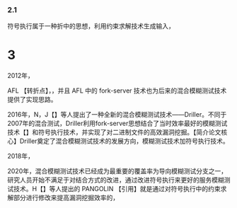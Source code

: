 ### 2.1
符号执行属于一种折中的思想，利用约束求解技术生成输入，






# 3

2012年，

AFL 【转折点】，，并且 AFL 中的 fork-server 技术也为后来的混合模糊测试技术提供了实现思路。

2016年，N，J【】等人提出了一种全新的混合模糊测试技术——Driller。不同于2007年的混合测试，Driller利用fork-server思想结合了当时效率最好的模糊测试技术【】和符号执行技术，并实现了对二进制文件的高效漏洞挖掘。【简介论文核心】Driller奠定了混合模糊测试技术的发展方向，模糊测试技术加符号执行技术。

2018年，



2020年，混合模糊测试技术已经成为最重要的覆盖率为导向模糊测试分支之一，研究人员开始不满足于对结合方式的改进，通过改进符号执行来更好的服务模糊测试技术。H【】等人提出的 PANGOLIN 【引用】就是通过对符号执行中的约束求解部分进行修改来提高漏洞挖掘效率的，